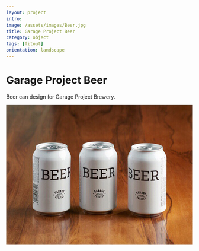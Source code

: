 ```yaml
---
layout: project
intro:  
image: /assets/images/Beer.jpg
title: Garage Project Beer
category: object
tags: [fitout]
orientation: landscape
---
```


# Garage Project Beer 

Beer can design for Garage Project Brewery. 

![](/assets/images/Beer.jpg)

